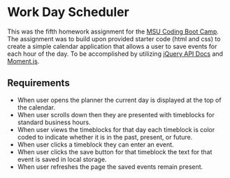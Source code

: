 # Work Day Scheduler
This was the fifth homework assignment for the [MSU Coding Boot Camp](https://bootcamp.msu.edu/coding/landing/?s=Google-Brand_RFull_&msg_cv_scta=4&msg_cv_stbn=1&msg_cv_fcta=1&fqvar1=3&dki=Learn%20Coding&pkw=msu%20coding%20bootcamp&pcrid=471460105653&pmt=e&utm_source=google&utm_medium=cpc&utm_campaign=GGL%7CMICHIGAN-STATE-UNIVERSITY%7CSEM%7CCODING%7C-%7COFL%7C_RFull_%7CALL%7CBRD%7CEXACT%7CCore%7CBootcamp&utm_term=msu%20coding%20bootcamp&s=google&k=msu%20coding%20bootcamp&utm_adgroupid=106134459970&utm_locationphysicalms=9016918&utm_matchtype=e&utm_network=g&utm_device=c&utm_content=471460105653&utm_placement=&gclid=Cj0KCQiA-OeBBhDiARIsADyBcE7Y_HuK3nbJPvfuQNXFO-pcYTApJovFYDJxTBtxpXeIn_4tCA74fnYaAqoAEALw_wcB&gclsrc=aw.ds). The assignment was to build upon provided starter code (html and css) to create a simple calendar application that allows a user to save events for each hour of the day. To be accomplished by utilizing [jQuery API Docs](https://api.jquery.com/) and [Moment.js](https://momentjs.com/).

## Requirements
* When user opens the planner the current day is displayed at the top of the calendar.
* When user scrolls down then they are presented with timeblocks for standard business hours.
* When user views the timeblocks for that day each timeblock is color coded to indicate whether it is in the past, present, or future.
* When user clicks a timeblock they can enter an event.
* When user clicks the save button for that timeblock the text for that event is saved in local storage.
* When user refreshes the page the saved events remain present.
